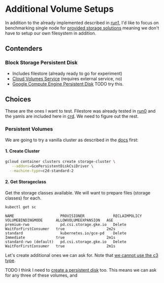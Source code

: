 # Additional Volume Setups

In addition to the already implemented described in [run1](../run1), I'd like to focus
on benchmarking single node for [provided storage solutions](https://cloud.google.com/kubernetes-engine/docs/concepts/storage-overview)
meaning we don't have to setup our own filesystem in addition.

## Contenders

### Block Storage Persistent Disk

 - Includes filestore (already ready to go for experiment)
 - [Cloud Volumes Service](https://netapp-trident.readthedocs.io/en/stable-v20.01/kubernetes/operations/tasks/backends/cvs_gcp.html) (requires external service, no)
 - [Google Compute Engine Persistent Disk](https://cloud.google.com/kubernetes-engine/docs/how-to/persistent-volumes/gce-pd-csi-driver) TODO try this.
  
## Choices

These are the ones I want to test. Filestore was already tested in [run0](run0) and
the yamls are included here in [crd](crd). We need to figure out the rest.

### Persistent Volumes

We are going to try a vanilla cluster as described in the [docs](https://cloud.google.com/kubernetes-engine/docs/how-to/persistent-volumes/gce-pd-csi-driver) first:

#### 1. Create Cluster

```bash
gcloud container clusters create storage-cluster \
   --addons=GcePersistentDiskCsiDriver \
  --machine-type=c2d-standard-2
```

#### 2. Get Storageclass

Get the storage classes available. We will want to prepare files (storage classes) for each.

```bash
kubectl get sc
```
```console
NAME                     PROVISIONER             RECLAIMPOLICY   VOLUMEBINDINGMODE      ALLOWVOLUMEEXPANSION   AGE
premium-rwo              pd.csi.storage.gke.io   Delete          WaitForFirstConsumer   true                   2m2s
standard                 kubernetes.io/gce-pd    Delete          Immediate              true                   2m1s
standard-rwo (default)   pd.csi.storage.gke.io   Delete          WaitForFirstConsumer   true                   2m1s
```

Let's create additional ones we can ask for. Note that [we cannot use the c3 type](https://cloud.google.com/kubernetes-engine/docs/how-to/persistent-volumes/gce-pd-csi-driver#unsupported_machine_types).


TODO I think I need to [create a persistent disk](https://cloud.google.com/compute/docs/disks/extreme-persistent-disk#provisioning_iops) too.
This means we can ask for any three of these volumes, and 
